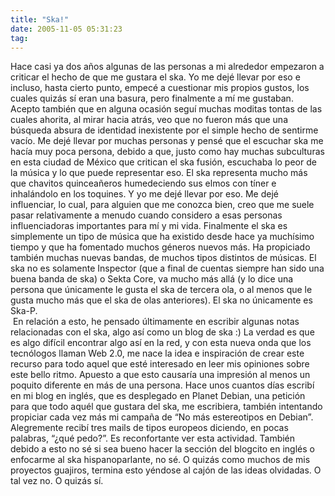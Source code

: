 ```yaml
---
title: "Ska!"
date: 2005-11-05 05:31:23
tag: 
---
```

Hace casi ya dos años algunas de las personas a mi alrededor empezaron a criticar el hecho de que me gustara el ska. Yo me dejé llevar por eso e incluso, hasta cierto punto, empecé a cuestionar mis propios gustos, los cuales quizás sí eran una basura, pero finalmente a mí me gustaban. Acepto también que en alguna ocasión seguí muchas moditas tontas de las cuales ahorita, al mirar hacia atrás, veo que no fueron más que una búsqueda absura de identidad inexistente por el simple hecho de sentirme vacío. Me dejé llevar por muchas personas y pensé que el escuchar ska me hacía muy poca persona, debido a que, justo como hay muchas subculturas en esta ciudad de México que critican el ska fusión, escuchaba lo peor de la música y lo que puede representar eso. El ska representa mucho más que chavitos quinceañeros humedeciendo sus elmos con tíner e inhalándolo en los toquines. Y yo me dejé llevar por eso. Me dejé influenciar, lo cual, para alguien que me conozca bien, creo que me suele pasar relativamente a menudo cuando considero a esas personas influenciadoras importantes para mí y mi vida. Finalmente el ska es simplemente un tipo de música que ha existido desde hace ya muchísimo tiempo y que ha fomentado muchos géneros nuevos más. Ha propiciado también muchas nuevas bandas, de muchos tipos distintos de músicas. El ska no es solamente Inspector (que a final de cuentas siempre han sido una buena banda de ska) o Sekta Core, va mucho más allá (y lo dice una persona que únicamente le gusta el ska de tercera ola, o al menos que le gusta mucho más que el ska de olas anteriores). El ska no únicamente es Ska-P.<br/> En relación a esto, he pensado últimamente en escribir algunas notas relacionadas con el ska, algo así como un blog de ska :) La verdad es que es algo difícil encontrar algo así en la red, y con esta nueva onda que los tecnólogos llaman Web 2.0, me nace la idea e inspiración de crear este recurso para todo aquel que esté interesado en leer mis opiniones sobre este bello ritmo. Apuesto a que esto causaría una impresión al menos un poquito diferente en más de una persona. Hace unos cuantos días escribí en mi blog en inglés, que es desplegado en Planet Debian, una petición para que todo aquél que gustara del ska, me escribiera, también intentando propiciar cada vez más mi campaña de &#8220;No más estereotipos en Debian&#8221;. Alegremente recibí tres mails de tipos europeos diciendo, en pocas palabras, &#8220;¿qué pedo?&#8221;. Es reconfortante ver esta actividad. También debido a esto no sé si sea bueno hacer la sección del blogcito en inglés o enfocarme al ska hispanoparlante, no sé. O quizás como muchos de mis proyectos guajiros, termina esto yéndose al cajón de las ideas olvidadas. O tal vez no. O quizás sí. <br/><br/>
